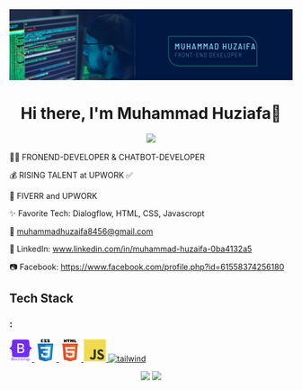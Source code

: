 <body>
	 <img src="https://github.com/huzaifa4345/Muhammad-Huzaifa/blob/main/Blue%20And%20Green%20Professional%20Technology%20LinkedIn%20Banner.png" alt="Baner" >
  <div align="center">
    <h1> Hi there, I'm Muhammad Huziafa👋<a href="https://github.com/huzaifa4345"></h1>
  </div>
<p align="center">
<a href="https://github.com/Muhammad Huzaifa"><img src="https://readme-typing-svg.herokuapp.com/?lines=Fronend-Developer;Chatbot-Developer&font=Roboto&size=26&duration=3500&pause=500&center=true&width=500&height=50&color=eab676"></a>

	
👨‍💻 FRONEND-DEVELOPER & CHATBOT-DEVELOPER
	
💰 RISING TALENT at UPWORK ✅

💸 FIVERR and UPWORK

✨ Favorite Tech: Dialogflow, HTML, CSS, Javascropt

📧 muhammadhuzaifa8456@gmail.com

💼 LinkedIn: www.linkedin.com/in/muhammad-huzaifa-0ba4132a5

📷 Facebook: https://www.facebook.com/profile.php?id=61558374256180
 
<h2>Tech Stack</h2>
<h3 align="left">:</h3>
<p align="left"> <a href="https://getbootstrap.com" target="_blank" rel="noreferrer"> <img src="https://raw.githubusercontent.com/devicons/devicon/master/icons/bootstrap/bootstrap-plain-wordmark.svg" alt="bootstrap" width="40" height="40"/> </a> <a href="https://www.w3schools.com/css/" target="_blank" rel="noreferrer"> <img src="https://raw.githubusercontent.com/devicons/devicon/master/icons/css3/css3-original-wordmark.svg" alt="css3" width="40" height="40"/> </a> <a href="https://www.w3.org/html/" target="_blank" rel="noreferrer"> <img src="https://raw.githubusercontent.com/devicons/devicon/master/icons/html5/html5-original-wordmark.svg" alt="html5" width="40" height="40"/> </a> <a href="https://developer.mozilla.org/en-US/docs/Web/JavaScript" target="_blank" rel="noreferrer"> <img src="https://raw.githubusercontent.com/devicons/devicon/master/icons/javascript/javascript-original.svg" alt="javascript" width="40" height="40"/> </a> <a href="https://tailwindcss.com/" target="_blank" rel="noreferrer"> <img src="https://www.vectorlogo.zone/logos/tailwindcss/tailwindcss-icon.svg" alt="tailwind" width="40" height="40"/> </a> </p>


<p align="center">
<a href="https://www.linkedin.com/in/muhammad-huzaifa-0ba4132a5"><img src="https://img.shields.io/badge/-Muhammad Huzaifa-0077B5?style=flat&logo=Linkedin&logoColor=white"/></a>
<a href="mailto:muhammadhuzaifa8456@gmail.com"><img src="https://img.shields.io/badge/-muhammadhuzaifa8456@gmail.com-D14836?style=flat&logo=Gmail&logoColor=white"/></a></a>
 </p>
 
<br>
